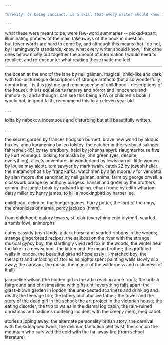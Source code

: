```yaml
---

"Brevity, or being succinct, is a skill that every writer should know is really important. Too many words should not be used." - Hemingway

---
```


what these were meant to be, were few-word summaries -- picked-apart, illuminating phrases of the main takeaways of the book in question.  
but fewer words are hard to come by, and although this means that I do not, by Hemingway's standards, know what every writer should know, I think the ones below nicely put together the amount of information I would need to recollect and re-encounter what reading these made me feel.

---

the ocean at the end of the lane by neil gaiman. magical, child-like and dark, with too-picturesque descriptions of strange artifacts (but also wonderfully comforting - is this just me and reminescense of childhood - descriptions of the house). this is equal parts fantasy and horror and innocence and immorality; and although I can see this being a YA or children's book; I would not, in good faith, recommend this to an eleven year old.   

. 
. 
. 

lolita by nabokov. incestuous and disturbing but still beautifully written.  

. 
. 
. 

the secret garden by frances hodgson burnett. brave new world by aldous huxley. anna karanenina by leo tolstoy. the catcher in the rye by jd salinger. fahrenheit 451 by ray bradbury. heidi by johanna spyri. slaughterhouse five by kurt vonnegut. looking for alaska by john green (yes, despite, everything). alice's adventures in wonderland by lewis carroll. little women by louisa may alcott. tom sawyer by mark twain. catch 22 by joseph heller. the metamorphosis by franz kafka. watchmen by alan moore. v for vendetta by alan moore. the sandman by neil gaiman. animal farm by george orwell. a clockwork orange by anthony burgess. hansel and gretel by the brothers grimm. the jungle book by rudyard kipling. ethan frome by edith wharton. daisy miller by henry james. to kill a mockingbird by harper lee. 

childhood! delirium, the hunger games, harry potter, the lord of the rings, the chronicles of narnia, percy jackson (hmm).   
  
  
from childhood; malory towers, st. clair (everything enid blyton!), scarlett, artemis fowl, animorphs  
  
cathy cassidy (irish lands, a dark horse and scarlett ribbons in the woods; strange gingerbread recipes, the sailboat on the river with the strange, musical gypsy boy, the startlingly vivid red fox in the woods; the winter near the lake in a new school, the kitten and the mean brother; the graffitied walls in london, the beautiful girl and hopelessly ill-matched boy, the therapist and unfolding of stories as nights spent painting walls slowly slip away; the caravan, the music, the magic of the wilderness and rusticness of it all)  
  
jacqueline wilson (the hidden girl in the attic reading anne frank; the british fairground and christmastime with gifts until everything falls apart; the glass-blown garden in london, the unexpected scariness and drinking and death; the teenage trio; the lottery and abusive father; the tower and the story of the dead girl in the school; the art project in the victorian house; the eating disorder, the trip to wales in the dismal log cabin, the rain-ruined christmas and nadine's modeling incident with the creepy men), meg cabot.

stories slipping away: the alternate personality british story, the carnival with the kidnapped twins, the delirium fanfiction plot twist, the man on the mountain who survived the cold with the far-away fire (from school literature)  

